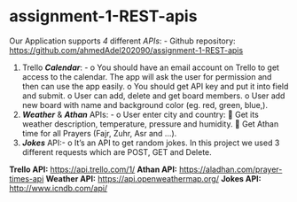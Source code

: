 # assignment-1-REST-apis
Our Application supports *4* different *APIs*: -
     Github repository: https://github.com/ahmedAdel202090/assignment-1-REST-apis
1.	Trello ***Calendar***: -
o	You should have an email account on Trello to get access to the calendar. The app will ask the user for permission and then can use the app easily.
o	You should get API key and put it into field and submit.
o	 User can add, delete and get board members.
o	User add new board with name and background color (eg. red, green, blue,).
2.	***Weather*** & ***Athan*** APIs: -
o	User enter city and country:
	 Get its weather description, temperature, pressure and humidity.
	Get Athan time for all Prayers (Fajr, Zuhr, Asr and …).
3.	***Jokes*** API:-
o	It’s an API to get random jokes.
In this project we used 3 different requests which are POST, GET and Delete.

**Trello API:** https://api.trello.com/1/
**Athan API:** https://aladhan.com/prayer-times-api
**Weather API:** https://api.openweathermap.org/
**Jokes API:** http://www.icndb.com/api/
